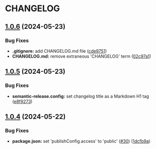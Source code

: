 # CHANGELOG

## [1.0.6](https://github.com/dustin-ruetz/web-dev-deps/compare/v1.0.5...v1.0.6) (2024-05-23)


### Bug Fixes

* **.gitignore:** add CHANGELOG.md file ([cde9751](https://github.com/dustin-ruetz/web-dev-deps/commit/cde975114db1df1b4b9421e6e7739f4fbcb6f1d0))
* **CHANGELOG.md:** remove extraneous 'CHANGELOG' term ([02c97a1](https://github.com/dustin-ruetz/web-dev-deps/commit/02c97a191c4cf92c4a4b4bd26cdc687a8f6ec685))

## [1.0.5](https://github.com/dustin-ruetz/web-dev-deps/compare/v1.0.4...v1.0.5) (2024-05-23)


### Bug Fixes

* **semantic-release.config:** set changelog title as a Markdown H1 tag ([e8f9273](https://github.com/dustin-ruetz/web-dev-deps/commit/e8f9273e67a8dd7ecbc2fdfafd141e16f325b983))

## [1.0.4](https://github.com/dustin-ruetz/web-dev-deps/compare/v1.0.3...v1.0.4) (2024-05-22)


### Bug Fixes

* **package.json:** set 'publishConfig.access' to 'public' ([#30](https://github.com/dustin-ruetz/web-dev-deps/issues/30)) ([1dcfb9a](https://github.com/dustin-ruetz/web-dev-deps/commit/1dcfb9a7537dce42d8594b7fb8c1f2a40e731f41))
